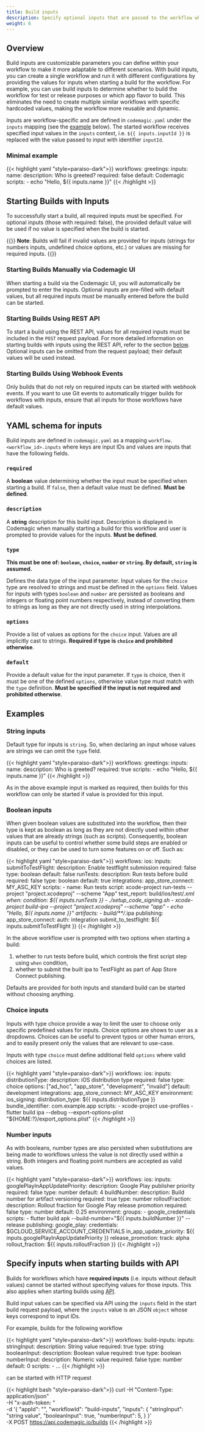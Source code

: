 ```yaml
---
title: Build inputs
description: Specify optional inputs that are passed to the workflow when starting a build
weight: 6
---
```


## Overview

Build inputs are customizable parameters you can define within your workflow to make it more adaptable to different scenarios. With build inputs, you can create a single workflow and run it with different configurations by providing the values for inputs when starting a build for the workflow. For example, you can use build inputs to determine whether to build the workflow for test or release purposes or which app flavor to build. This eliminates the need to create multiple similar workflows with specific hardcoded values, making the workflow more reusable and dynamic.

Inputs are workflow-specific and are defined in `codemagic.yaml` under the `inputs` mapping (see the [example](#minimal-example) below). The started workflow receives specified input values in the `inputs` context, i.e. `${{ inputs.inputId }}` is replaced with the value passed to input with identifier `inputId`.

### Minimal example

{{< highlight yaml "style=paraiso-dark">}}
workflows:
  greetings:
    inputs:
      name:
        description: Who is greeted?
        required: false
        default: Codemagic
    scripts:
      - echo "Hello, ${{ inputs.name }}"
{{< /highlight >}}

## Starting Builds with Inputs

To successfully start a build, all required inputs must be specified. For optional inputs (those with required: false), the provided default value will be used if no value is specified when the build is started.

{{<notebox>}}
**Note**: Builds will fail if invalid values are provided for inputs (strings for numbers inputs, undefined choice options, etc.) or values are missing for required inputs.
{{</notebox>}}

### Starting Builds Manually via Codemagic UI

When starting a build via the Codemagic UI, you will automatically be prompted to enter the inputs. Optional inputs are pre-filled with default values, but all required inputs must be manually entered before the build can be started.

### Starting Builds Using REST API

To start a build using the REST API, values for all required inputs must be included in the `POST` request payload. For more detailed information on starting builds with inputs using the REST API, refer to the section [below](#specify-inputs-when-starting-builds-with-api). Optional inputs can be omitted from the request payload; their default values will be used instead.

### Starting Builds Using Webhook Events

Only builds that do not rely on required inputs can be started with webhook events. If you want to use Git events to automatically trigger builds for workflows with inputs, ensure that all inputs for those workflows have default values.

## YAML schema for inputs

Build inputs are defined in `codemagic.yaml` as a mapping `workflow.<workflow_id>.inputs` where keys are input IDs and values are inputs that have the following fields.

### `required`

A **boolean** value determining whether the input must be specified when starting a build. If `false`, then a default value must be defined. **Must be defined**.

### `description`

A **string** description for this build input. Description is displayed in Codemagic when manually starting a build for this workflow and user is prompted to provide values for the inputs. **Must be defined**.

### `type`

**This must be one of: `boolean`, `choice`, `number` or `string`. By default, `string` is assumed.**

Defines the data type of the input parameter. Input values for the `choice` type are resolved to strings and must be defined in the `options` field. Values for inputs with types `boolean` and `number` are persisted as booleans and integers or floating point numbers respectively, instead of converting them to strings as long as they are not directly used in string interpolations.

### `options`

Provide a list of values as options for the `choice` input. Values are all implicitly cast to strings. **Required if type is `choice` and prohibited otherwise**.

### `default`

Provide a default value for the input parameter. If `type` is choice, then it must be one of the defined `options`, otherwise value type must match with the `type` definition.  **Must be specified if the input is not required and prohibited otherwise**.

## Examples

### String inputs

Default type for inputs is `string`. So, when declaring an input whose values are strings we can omit the `type` field. 

{{< highlight yaml "style=paraiso-dark">}}
workflows:
  greetings:
    inputs:
      name:
        description: Who is greeted?
        required: true
    scripts:
      - echo "Hello, ${{ inputs.name }}"
{{< /highlight >}}

As in the above example input is marked as required, then builds for this workflow can only be started if value is provided for this input.

### Boolean inputs

When given boolean values are substituted into the workflow, then their type is kept as boolean as long as they are not directly used within other values that are already strings (such as scripts). Consequently, boolean inputs can be useful to control whether some build steps are enabled or disabled, or they can be used to turn some features on or off. Such as:

{{< highlight yaml "style=paraiso-dark">}}
workflows:
  ios:
    inputs:
      submitToTestFlight:
        description: Enable testflight submission
        required: false
        type: boolean
        default: false
      runTests:
        description: Run tests before build
        required: false
        type: boolean
        default: true
    integrations:
      app_store_connect: MY_ASC_KEY
    scripts:
      - name: Run tests
        script: xcode-project run-tests --project "project.xcodeproj" --scheme "App"
        test_report: build/ios/test/*.xml
        when:
          condition: ${{ inputs.runTests }}
      - ./setup_code_signing.sh
      - xcode-project build-ipa --project "project.xcodeproj" --scheme "app"
      - echo "Hello, ${{ inputs.name }}"
    artifacts:
      - build/**/*.ipa
    publishing:
      app_store_connect:
        auth: integration
        submit_to_testflight: ${{ inputs.submitToTestFlight }}
{{< /highlight >}}

In the above workflow user is prompted with two options when starting a build:
1. whether to run tests before build, which controls the first script step using `when` condition,
2. whether to submit the built ipa to TestFlight as part of App Store Connect publishing.

Defaults are provided for both inputs and standard build can be started without choosing anything. 

### Choice inputs

Inputs with type choice provide a way to limit the user to choose only specific predefined values for inputs. Choice options are shows to user as a dropdowns. Choices can be useful to prevent typos or other human errors, and to easily present only the values that are relevant to use-case.

Inputs with type `choice` must define additional field `options` where valid choices are listed.

{{< highlight yaml "style=paraiso-dark">}}
workflows:
  ios:
    inputs:
      distributionType:
        description: iOS distribution type 
        required: false
        type: choice
        options: ["ad_hoc", "app_store", "development", "invalid"]
        default: development
    integrations:
      app_store_connect: MY_ASC_KEY
    environment:
      ios_signing:
        distribution_type: ${{ inputs.distributionType }}
        bundle_identifier: com.example.app
    scripts:
      - xcode-project use-profiles
      - flutter build ipa --debug --export-options-plist "${HOME:?}/export_options.plist"
{{< /highlight >}}

### Number inputs

As with booleans, number types are also persisted when substitutions are being made to workflows unless the value is not directly used within a string. Both integers and floating point numbers are accepted as valid values.

{{< highlight yaml "style=paraiso-dark">}}
workflows:
  ios:
    inputs:
      googlePlayInAppUpdatePriority:
        description: Google Play publisher priority
        required: false
        type: number
        default: 4
      buildNumber:
        description: Build number for artifact versioning
        required: true
        type: number
      rolloutFraction:
        description: Rollout fraction for Google Play release promotion
        required: false
        type: number
        default: 0.25
    environment:
      groups: 
        - google_credentials  
    scripts:
      - flutter build apk --build-number="${{ inputs.buildNumber }}" --release
    publishing:
      google_play:
        credentials: $GCLOUD_SERVICE_ACCOUNT_CREDENTIALS
        in_app_update_priority: ${{ inputs.googlePlayInAppUpdatePriority }}
        release_promotion:
          track: alpha
          rollout_fraction: ${{ inputs.rolloutFraction }}
{{< /highlight >}}

## Specify inputs when starting builds with API

Builds for workflows which have **required inputs** (i.e. inputs without default values) cannot be started without specifying values for those inputs. This also applies when starting builds using [API](/rest-api/builds/#start-a-new-build).

Build input values can be specified via API using the `inputs` field in the start build request payload, where the `inputs` value is an JSON `object` whose keys correspond to input IDs. 

For example, builds for the following workflow

{{< highlight yaml "style=paraiso-dark">}}
workflows:
  build-inputs:
    inputs:
      stringInput:
        description: String value
        required: true
        type: string
      booleanInput:
        description: Boolean value
        required: true
        type: boolean
      numberInput:
        description: Numeric value
        required: false
        type: number
        default: 0
    scripts:
      - ...
{{< /highlight >}}

can be started with HTTP request

{{< highlight bash "style=paraiso-dark">}}
curl -H "Content-Type: application/json" \
     -H "x-auth-token: <token>" \
     -d '{
       "appId": "<app-id>",
       "workflowId": "build-inputs",
       "inputs": {
         "stringInput": "string value",
         "booleanInput": true,
         "numberInput": 5,
       }
     }' \
     -X POST https://api.codemagic.io/builds
{{< /highlight >}}
